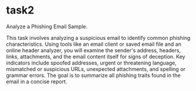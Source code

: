 # task2
Analyze a Phishing Email Sample.

This task involves analyzing a suspicious email to identify common phishing characteristics. Using tools like an email client or saved email file and an online header analyzer, you will examine the sender's address, headers, links, attachments, and the email content itself for signs of deception. Key indicators include spoofed addresses, urgent or threatening language, mismatched or suspicious URLs, unexpected attachments, and spelling or grammar errors. The goal is to summarize all phishing traits found in the email in a concise report.
